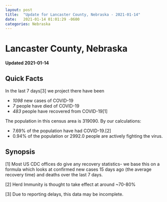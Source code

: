 ```yaml
---
layout: post
title:  "Update for Lancaster County, Nebraska - 2021-01-14"
date:   2021-01-14 01:01:29 -0600
categories: Nebraska
---
```


# Lancaster County, Nebraska
#### Updated 2021-01-14

## Quick Facts

In the last 7 days[3] we project there have been
- *1098* new cases of COVID-19
- *7* people have died of COVID-19
- *483* people have recovered from COVID-19[1]

The population in this census area is 319090. By our calculations:
- 7.69% of the population have had COVID-19.[2]
- 0.94% of the population or 2992.0 people are actively fighting the virus.

## Synopsis




[1] Most US CDC offices do give any recovery statistics- we base this on a formula which looks at confirmed new cases
15 days ago (the average recovery time) and deaths over the last 7 days.

[2] Herd Immunity is thought to take effect at around ~70-80%

[3] Due to reporting delays, this data may be incomplete.
 
    